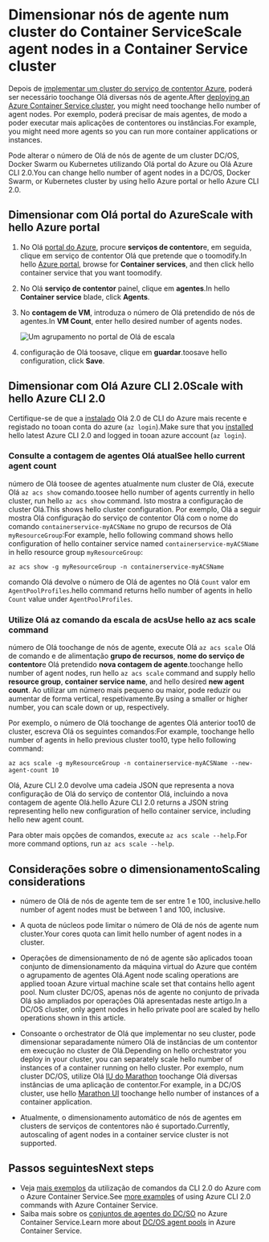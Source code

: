 # <a name="scale-agent-nodes-in-a-container-service-cluster"></a><span data-ttu-id="25db5-101">Dimensionar nós de agente num cluster do Container Service</span><span class="sxs-lookup"><span data-stu-id="25db5-101">Scale agent nodes in a Container Service cluster</span></span>
<span data-ttu-id="25db5-102">Depois de [implementar um cluster do serviço de contentor Azure](../articles/container-service/dcos-swarm/container-service-deployment.md), poderá ser necessário toochange Olá diversas nós de agente.</span><span class="sxs-lookup"><span data-stu-id="25db5-102">After [deploying an Azure Container Service cluster](../articles/container-service/dcos-swarm/container-service-deployment.md), you might need toochange hello number of agent nodes.</span></span> <span data-ttu-id="25db5-103">Por exemplo, poderá precisar de mais agentes, de modo a poder executar mais aplicações de contentores ou instâncias.</span><span class="sxs-lookup"><span data-stu-id="25db5-103">For example, you might need more agents so you can run more container applications or instances.</span></span> 

<span data-ttu-id="25db5-104">Pode alterar o número de Olá de nós de agente de um cluster DC/OS, Docker Swarm ou Kubernetes utilizando Olá portal do Azure ou Olá Azure CLI 2.0.</span><span class="sxs-lookup"><span data-stu-id="25db5-104">You can change hello number of agent nodes in a DC/OS, Docker Swarm, or Kubernetes cluster by using hello Azure portal or hello Azure CLI 2.0.</span></span> 

## <a name="scale-with-hello-azure-portal"></a><span data-ttu-id="25db5-105">Dimensionar com Olá portal do Azure</span><span class="sxs-lookup"><span data-stu-id="25db5-105">Scale with hello Azure portal</span></span>

1. <span data-ttu-id="25db5-106">No Olá [portal do Azure](https://portal.azure.com), procure **serviços de contentor**e, em seguida, clique em serviço de contentor Olá que pretende que o toomodify.</span><span class="sxs-lookup"><span data-stu-id="25db5-106">In hello [Azure portal](https://portal.azure.com), browse for **Container services**, and then click hello container service that you want toomodify.</span></span>
2. <span data-ttu-id="25db5-107">No Olá **serviço de contentor** painel, clique em **agentes**.</span><span class="sxs-lookup"><span data-stu-id="25db5-107">In hello **Container service** blade, click **Agents**.</span></span>
3. <span data-ttu-id="25db5-108">No **contagem de VM**, introduza o número de Olá pretendido de nós de agentes.</span><span class="sxs-lookup"><span data-stu-id="25db5-108">In **VM Count**, enter hello desired number of agents nodes.</span></span>

    ![Um agrupamento no portal de Olá de escala](./media/container-service-scale/container-service-scale-portal.png)

4. <span data-ttu-id="25db5-110">configuração de Olá toosave, clique em **guardar**.</span><span class="sxs-lookup"><span data-stu-id="25db5-110">toosave hello configuration, click **Save**.</span></span>

## <a name="scale-with-hello-azure-cli-20"></a><span data-ttu-id="25db5-111">Dimensionar com Olá Azure CLI 2.0</span><span class="sxs-lookup"><span data-stu-id="25db5-111">Scale with hello Azure CLI 2.0</span></span>

<span data-ttu-id="25db5-112">Certifique-se de que a [instalado](/cli/azure/install-az-cli2) Olá 2.0 de CLI do Azure mais recente e registado no tooan conta do azure (`az login`).</span><span class="sxs-lookup"><span data-stu-id="25db5-112">Make sure that you [installed](/cli/azure/install-az-cli2) hello latest Azure CLI 2.0 and logged in tooan azure account (`az login`).</span></span>

### <a name="see-hello-current-agent-count"></a><span data-ttu-id="25db5-113">Consulte a contagem de agentes Olá atual</span><span class="sxs-lookup"><span data-stu-id="25db5-113">See hello current agent count</span></span>
<span data-ttu-id="25db5-114">número de Olá toosee de agentes atualmente num cluster de Olá, execute Olá `az acs show` comando.</span><span class="sxs-lookup"><span data-stu-id="25db5-114">toosee hello number of agents currently in hello cluster, run hello `az acs show` command.</span></span> <span data-ttu-id="25db5-115">Isto mostra a configuração de cluster Olá.</span><span class="sxs-lookup"><span data-stu-id="25db5-115">This shows hello cluster configuration.</span></span> <span data-ttu-id="25db5-116">Por exemplo, Olá a seguir mostra Olá configuração do serviço de contentor Olá com o nome do comando `containerservice-myACSName` no grupo de recursos de Olá `myResourceGroup`:</span><span class="sxs-lookup"><span data-stu-id="25db5-116">For example, hello following command shows hello configuration of hello container service named `containerservice-myACSName` in hello resource group `myResourceGroup`:</span></span>

```azurecli
az acs show -g myResourceGroup -n containerservice-myACSName
```

<span data-ttu-id="25db5-117">comando Olá devolve o número de Olá de agentes no Olá `Count` valor em `AgentPoolProfiles`.</span><span class="sxs-lookup"><span data-stu-id="25db5-117">hello command returns hello number of agents in hello `Count` value under `AgentPoolProfiles`.</span></span>

### <a name="use-hello-az-acs-scale-command"></a><span data-ttu-id="25db5-118">Utilize Olá az comando da escala de acs</span><span class="sxs-lookup"><span data-stu-id="25db5-118">Use hello az acs scale command</span></span>
<span data-ttu-id="25db5-119">número de Olá toochange de nós de agente, execute Olá `az acs scale` Olá de comando e de alimentação **grupo de recursos**, **nome do serviço de contentor**e Olá pretendido **nova contagem de agente**.</span><span class="sxs-lookup"><span data-stu-id="25db5-119">toochange hello number of agent nodes, run hello `az acs scale` command and supply hello **resource group**, **container service name**, and hello desired **new agent count**.</span></span> <span data-ttu-id="25db5-120">Ao utilizar um número mais pequeno ou maior, pode reduzir ou aumentar de forma vertical, respetivamente.</span><span class="sxs-lookup"><span data-stu-id="25db5-120">By using a smaller or higher number, you can scale down or up, respectively.</span></span>

<span data-ttu-id="25db5-121">Por exemplo, o número de Olá toochange de agentes Olá anterior too10 de cluster, escreva Olá os seguintes comandos:</span><span class="sxs-lookup"><span data-stu-id="25db5-121">For example, toochange hello number of agents in hello previous cluster too10, type hello following command:</span></span>

```azurecli
az acs scale -g myResourceGroup -n containerservice-myACSName --new-agent-count 10
```

<span data-ttu-id="25db5-122">Olá, Azure CLI 2.0 devolve uma cadeia JSON que representa a nova configuração de Olá do serviço de contentor Olá, incluindo a nova contagem de agente Olá.</span><span class="sxs-lookup"><span data-stu-id="25db5-122">hello Azure CLI 2.0 returns a JSON string representing hello new configuration of hello container service, including hello new agent count.</span></span>

<span data-ttu-id="25db5-123">Para obter mais opções de comandos, execute `az acs scale --help`.</span><span class="sxs-lookup"><span data-stu-id="25db5-123">For more command options, run `az acs scale --help`.</span></span>

## <a name="scaling-considerations"></a><span data-ttu-id="25db5-124">Considerações sobre o dimensionamento</span><span class="sxs-lookup"><span data-stu-id="25db5-124">Scaling considerations</span></span>

* <span data-ttu-id="25db5-125">número de Olá de nós de agente tem de ser entre 1 e 100, inclusive.</span><span class="sxs-lookup"><span data-stu-id="25db5-125">hello number of agent nodes must be between 1 and 100, inclusive.</span></span> 

* <span data-ttu-id="25db5-126">A quota de núcleos pode limitar o número de Olá de nós de agente num cluster.</span><span class="sxs-lookup"><span data-stu-id="25db5-126">Your cores quota can limit hello number of agent nodes in a cluster.</span></span>

* <span data-ttu-id="25db5-127">Operações de dimensionamento de nó de agente são aplicados tooan conjunto de dimensionamento da máquina virtual do Azure que contém o agrupamento de agentes Olá.</span><span class="sxs-lookup"><span data-stu-id="25db5-127">Agent node scaling operations are applied tooan Azure virtual machine scale set that contains hello agent pool.</span></span> <span data-ttu-id="25db5-128">Num cluster DC/OS, apenas nós de agente no conjunto de privada Olá são ampliados por operações Olá apresentadas neste artigo.</span><span class="sxs-lookup"><span data-stu-id="25db5-128">In a DC/OS cluster, only agent nodes in hello private pool are scaled by hello operations shown in this article.</span></span>

* <span data-ttu-id="25db5-129">Consoante o orchestrator de Olá que implementar no seu cluster, pode dimensionar separadamente número Olá de instâncias de um contentor em execução no cluster de Olá.</span><span class="sxs-lookup"><span data-stu-id="25db5-129">Depending on hello orchestrator you deploy in your cluster, you can separately scale hello number of instances of a container running on hello cluster.</span></span> <span data-ttu-id="25db5-130">Por exemplo, num cluster DC/OS, utilize Olá [IU do Marathon](../articles/container-service/dcos-swarm/container-service-mesos-marathon-ui.md) toochange Olá diversas instâncias de uma aplicação de contentor.</span><span class="sxs-lookup"><span data-stu-id="25db5-130">For example, in a DC/OS cluster, use hello [Marathon UI](../articles/container-service/dcos-swarm/container-service-mesos-marathon-ui.md) toochange hello number of instances of a container application.</span></span>

* <span data-ttu-id="25db5-131">Atualmente, o dimensionamento automático de nós de agentes em clusters de serviços de contentores não é suportado.</span><span class="sxs-lookup"><span data-stu-id="25db5-131">Currently, autoscaling of agent nodes in a container service cluster is not supported.</span></span>

## <a name="next-steps"></a><span data-ttu-id="25db5-132">Passos seguintes</span><span class="sxs-lookup"><span data-stu-id="25db5-132">Next steps</span></span>
* <span data-ttu-id="25db5-133">Veja [mais exemplos](../articles/container-service/dcos-swarm/container-service-create-acs-cluster-cli.md) da utilização de comandos da CLI 2.0 do Azure com o Azure Container Service.</span><span class="sxs-lookup"><span data-stu-id="25db5-133">See [more examples](../articles/container-service/dcos-swarm/container-service-create-acs-cluster-cli.md) of using Azure CLI 2.0 commands with Azure Container Service.</span></span>
* <span data-ttu-id="25db5-134">Saiba mais sobre os [conjuntos de agentes do DC/SO](../articles/container-service/dcos-swarm/container-service-dcos-agents.md) no Azure Container Service.</span><span class="sxs-lookup"><span data-stu-id="25db5-134">Learn more about [DC/OS agent pools](../articles/container-service/dcos-swarm/container-service-dcos-agents.md) in Azure Container Service.</span></span>

